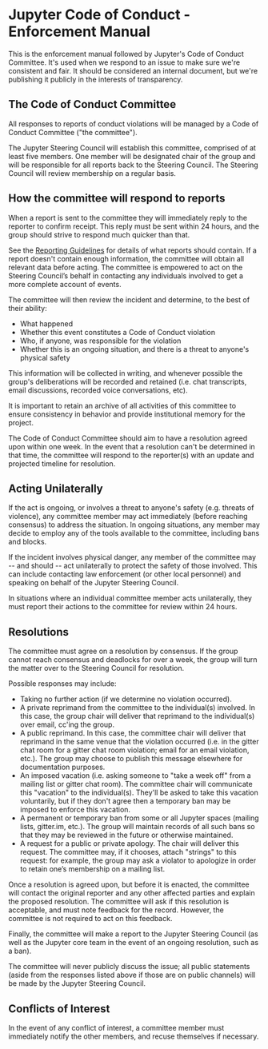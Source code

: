# Jupyter Code of Conduct - Enforcement Manual

This is the enforcement manual followed by Jupyter's Code of Conduct
Committee. It's used when we respond to an issue to make sure we're consistent
and fair. It should be considered an internal document, but we're publishing it
publicly in the interests of transparency.


## The Code of Conduct Committee

All responses to reports of conduct violations will be managed by a Code of
Conduct Committee ("the committee").

The Jupyter Steering Council will establish this committee, comprised of at
least five members. One member will be designated chair of the group and will be
responsible for all reports back to the Steering Council. The Steering Council
will review membership on a regular basis.

## How the committee will respond to reports

When a report is sent to the committee they will immediately reply to the reporter
to confirm receipt. This reply must be sent within 24 hours, and the group
should strive to respond much quicker than that.

See the [Reporting Guidelines](*conduct_reporting_online.md*) for details of
what reports should contain. If a report doesn't contain enough information, the
committee will obtain all relevant data before acting. The committee is
empowered to act on the Steering Council’s behalf in contacting any individuals
involved to get a more complete account of events.

The committee will then review the incident and determine, to the best of their
ability:

* What happened
* Whether this event constitutes a Code of Conduct violation
* Who, if anyone, was responsible for the violation
* Whether this is an ongoing situation, and there is a threat to anyone's
  physical safety

This information will be collected in writing, and whenever possible the group's
deliberations will be recorded and retained (i.e. chat transcripts, email
discussions, recorded voice conversations, etc).

It is important to retain an archive of all activities of this committee to
ensure consistency in behavior and provide institutional memory for the
project.

The Code of Conduct Committee should aim to have a resolution agreed upon within
one week. In the event that a resolution can't be determined in that time, the
committee will respond to the reporter(s) with an update and projected timeline
for resolution.


## Acting Unilaterally

If the act is ongoing, or involves a threat to anyone's safety (e.g. threats of
violence), any committee member may act immediately (before reaching consensus)
to address the situation. In ongoing situations, any member may decide to employ
any of the tools available to the committee, including bans and blocks.

If the incident involves physical danger, any member of the committee may -- and
should -- act unilaterally to protect the safety of those involved. This can
include contacting law enforcement (or other local personnel) and speaking on
behalf of the Jupyter Steering Council.

In situations where an individual committee member acts unilaterally, they must
report their actions to the committee for review within 24 hours.


## Resolutions

The committee must agree on a resolution by consensus. If the group cannot reach
consensus and deadlocks for over a week, the group will turn the matter over to
the Steering Council for resolution.

Possible responses may include:

* Taking no further action (if we determine no violation occurred).
* A private reprimand from the committee to the individual(s) involved. In this
  case, the group chair will deliver that reprimand to the individual(s) over
  email, cc'ing the group.
* A public reprimand. In this case, the committee chair will deliver that
  reprimand in the same venue that the violation occurred (i.e. in the gitter
  chat room for a gitter chat room violation; email for an email violation,
  etc.). The group may choose to publish this message elsewhere for
  documentation purposes.
* An imposed vacation (i.e. asking someone to "take a week off" from a mailing
  list or gitter chat room). The committee chair will communicate this
  "vacation" to the individual(s). They'll be asked to take this vacation
  voluntarily, but if they don't agree then a temporary ban may be imposed to
  enforce this vacation.
* A permanent or temporary ban from some or all Jupyter spaces (mailing lists,
  gitter.im, etc.). The group will maintain records of all such bans so that
  they may be reviewed in the future or otherwise maintained.
* A request for a public or private apology. The chair will deliver this
  request. The committee may, if it chooses, attach "strings" to this request:
  for example, the group may ask a violator to apologize in order to retain
  one’s membership on a mailing list.

Once a resolution is agreed upon, but before it is enacted, the committee will
contact the original reporter and any other affected parties and explain the
proposed resolution. The committee will ask if this resolution is acceptable,
and must note feedback for the record. However, the committee is not required to
act on this feedback.

Finally, the committee will make a report to the Jupyter Steering Council (as
well as the Jupyter core team in the event of an ongoing resolution, such as a
ban).

The committee will never publicly discuss the issue; all public statements
(aside from the responses listed above if those are on public channels) will be
made by the Jupyter Steering Council.


## Conflicts of Interest

In the event of any conflict of interest, a committee member must immediately
notify the other members, and recuse themselves if necessary.
